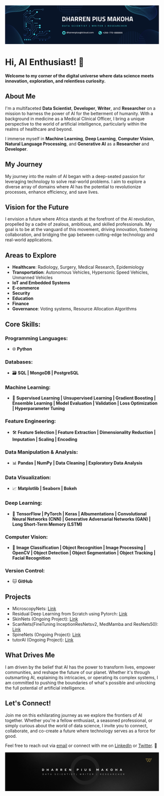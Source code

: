 ![AI Banner](https://github.com/Dharren09/Dharren09/blob/main/Blue%20and%20White%20Architect%20LinkedIn%20Banner%203.png)

# Hi, AI Enthusiast! 👋

**Welcome to my corner of the digital universe where data science meets innovation, exploration, and relentless curiosity.**

## About Me

I'm a multifaceted **Data Scientist**, **Developer**, **Writer**, and **Researcher** on a mission to harness the power of AI for the betterment of humanity. With a background in medicine as a Medical Clinical Officer, I bring a unique perspective to the world of artificial intelligence, particularly within the realms of healthcare and beyond.

I immerse myself in **Machine Learning**, **Deep Learning**, **Computer Vision**, **Natural Language Processing**, and **Generative AI** as a **Researcher** and **Developer**.

## My Journey

My journey into the realm of AI began with a deep-seated passion for leveraging technology to solve real-world problems. I aim to explore a diverse array of domains where AI has the potential to revolutionize processes, enhance efficiency, and save lives.

## Vision for the Future

I envision a future where Africa stands at the forefront of the AI revolution, propelled by a cadre of zealous, ambitious, and skilled professionals. My goal is to be at the vanguard of this movement, driving innovation, fostering collaboration, and bridging the gap between cutting-edge technology and real-world applications.

## Areas to Explore

- **Healthcare**: Radiology, Surgery, Medical Research, Epidemiology
- **Transportation**: Autonomous Vehicles, Hypersonic Speed Vehicles, Unmanned Vehicles
- **IoT and Embedded Systems**
- **E-commerce**
- **Security**
- **Education**
- **Finance**
- **Governance**: Voting systems, Resource Allocation Algorithms

## Core Skills:

### Programming Languages:
- 🌐 **Python**

### Databases:
- 🗃️ **SQL | MongoDB | PostgreSQL**

### Machine Learning:
- 🤖 **Supervised Learning | Unsupervised Learning | Gradient Boosting | Ensemble Learning | Model Evaluation | Validation | Loss Optimization | Hyperparameter Tuning**

### Feature Engineering:
- 🛠️ **Feature Selection | Feature Extraction | Dimensionality Reduction | Imputation | Scaling | Encoding**

### Data Manipulation & Analysis:
- 📊 **Pandas | NumPy | Data Cleaning | Exploratory Data Analysis**

### Data Visualization:
- 📈 **Matplotlib | Seaborn | Bokeh**

### Deep Learning:
- 🧠 **TensorFlow | PyTorch | Keras | Albumentations | Convolutional Neural Networks (CNN) | Generative Adversarial Networks (GAN) | Long Short-Term Memory (LSTM)**

### Computer Vision:
- 📸 **Image Classification | Object Recognition | Image Processing | OpenCV | Object Detection | Object Segmentation | Object Tracking | Facial Recognition**

### Version Control:
- 🐱 **GitHub**

## Projects

- MicroscopyNets: [Link](https://www.github.com/Dharren09/MicroscopyNets)
- Residual Deep Learning from Scratch using Pytorch: [Link](https://www.github.com/Dharren09/ResNets_for_Brain_Tumor_Classification)
- SkinNets (Ongoing Project): [Link](https://www.github.com/Dharren09/SkinNets)
- ScanNets(FineTuning InceptionResNetsv2, MedMamba and ResNets50): [Link](https://www.github.com/Dharren09/ScanNets)
- SpineNets (Ongoing Project): [Link](https://www.github.com/Dharren09/SpineNets)
- tutorAI (Ongoing Project): [Link](https://www.github.com/Dharren09/tutorAI)

## What Drives Me

I am driven by the belief that AI has the power to transform lives, empower communities, and reshape the future of our planet. Whether it's through outsmarting AI, explaining its intricacies, or operating its complex systems, I am committed to pushing the boundaries of what's possible and unlocking the full potential of artificial intelligence.

## Let's Connect!

Join me on this exhilarating journey as we explore the frontiers of AI together. Whether you're a fellow enthusiast, a seasoned professional, or simply curious about the world of data science, I invite you to connect, collaborate, and co-create a future where technology serves as a force for good.

Feel free to reach out via [email](mailto:dharrenpius@icloud.com) or connect with me on [LinkedIn](https://www.linkedin.com/in/iamdevdharrenzug) or [Twitter](https://www.twitter.com/iamdevdharrenug). 🚀

![Footer Image](https://github.com/Dharren09/Dharren09/blob/main/2.png)
